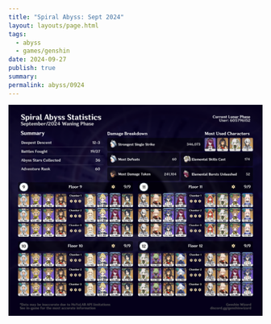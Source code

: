 ```yaml
---
title: "Spiral Abyss: Sept 2024"
layout: layouts/page.html
tags:
  - abyss
  - games/genshin
date: 2024-09-27
publish: true
summary: 
permalink: abyss/0924
---
```

![Abyss Overview](./photos/Abyss%20Overview.png)